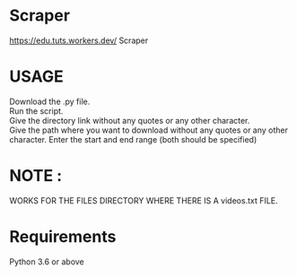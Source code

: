 # Scraper
https://edu.tuts.workers.dev/ Scraper

# USAGE

Download the .py file.<br />
Run the script. </br>
Give the directory link without any quotes or any other character.</br>
Give the path where you want to download without any quotes or any other character.
Enter the start and end range (both should be specified)

# NOTE :
WORKS FOR THE FILES DIRECTORY WHERE THERE IS A videos.txt FILE.

# Requirements
Python 3.6 or above
